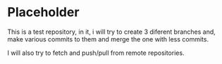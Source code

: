 # Placeholder

This is a test repository, in it, i will try to create 3 diferent branches and, make various commits to them and merge the one with less commits.

I will also try to fetch and push/pull from remote repositories.
